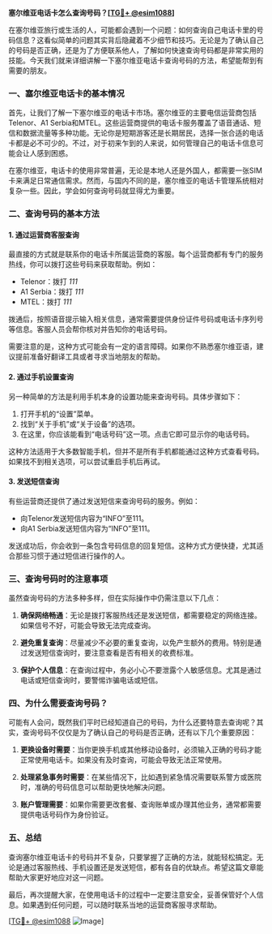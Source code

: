 **塞尔维亚电话卡怎么查询号码？[[TG💪+ @esim1088](https://t.me/s/esim1088)]**

在塞尔维亚旅行或生活的人，可能都会遇到一个问题：如何查询自己电话卡里的号码信息？这看似简单的问题其实背后隐藏着不少细节和技巧。无论是为了确认自己的号码是否正确，还是为了方便联系他人，了解如何快速查询号码都是非常实用的技能。今天我们就来详细讲解一下塞尔维亚电话卡查询号码的方法，希望能帮到有需要的朋友。

### 一、塞尔维亚电话卡的基本情况

首先，让我们了解一下塞尔维亚的电话卡市场。塞尔维亚的主要电信运营商包括Telenor、A1 Serbia和MTEL。这些运营商提供的电话卡服务覆盖了语音通话、短信和数据流量等多种功能。无论你是短期游客还是长期居民，选择一张合适的电话卡都是必不可少的。不过，对于初来乍到的人来说，如何管理自己的电话卡信息可能会让人感到困惑。

在塞尔维亚，电话卡的使用非常普遍，无论是本地人还是外国人，都需要一张SIM卡来满足日常通信需求。然而，与国内不同的是，塞尔维亚的电话卡管理系统相对复杂一些。因此，学会如何查询号码就显得尤为重要。

### 二、查询号码的基本方法

#### 1. **通过运营商客服查询**
最直接的方式就是联系你的电话卡所属运营商的客服。每个运营商都有专门的服务热线，你可以拨打这些号码来获取帮助。例如：

- Telenor：拨打 *111*
- A1 Serbia：拨打 *111*
- MTEL：拨打 *111*

拨通后，按照语音提示输入相关信息，通常需要提供身份证件号码或电话卡序列号等信息。客服人员会帮你核对并告知你的电话号码。

需要注意的是，这种方式可能会有一定的语言障碍。如果你不熟悉塞尔维亚语，建议提前准备好翻译工具或者寻求当地朋友的帮助。

#### 2. **通过手机设置查询**
另一种简单的方法是利用手机本身的设置功能来查询号码。具体步骤如下：

1. 打开手机的“设置”菜单。
2. 找到“关于手机”或“关于设备”的选项。
3. 在这里，你应该能看到“电话号码”这一项。点击它即可显示你的电话号码。

这种方法适用于大多数智能手机，但并不是所有手机都能通过这种方式查看号码。如果找不到相关选项，可以尝试重启手机后再试。

#### 3. **发送短信查询**
有些运营商还提供了通过发送短信来查询号码的服务。例如：

- 向Telenor发送短信内容为“INFO”至111。
- 向A1 Serbia发送短信内容为“INFO”至111。

发送成功后，你会收到一条包含号码信息的回复短信。这种方式方便快捷，尤其适合那些习惯于通过短信进行操作的人。

### 三、查询号码时的注意事项

虽然查询号码的方法多种多样，但在实际操作中仍需注意以下几点：

1. **确保网络畅通**：无论是拨打客服热线还是发送短信，都需要稳定的网络连接。如果信号不好，可能会导致无法完成查询。
   
2. **避免重复查询**：尽量减少不必要的重复查询，以免产生额外的费用。特别是通过发送短信查询时，要注意查看是否有相关的收费标准。

3. **保护个人信息**：在查询过程中，务必小心不要泄露个人敏感信息。尤其是通过电话或短信查询时，要警惕诈骗电话或短信。

### 四、为什么需要查询号码？

可能有人会问，既然我们平时已经知道自己的号码，为什么还要特意去查询呢？其实，查询号码不仅仅是为了确认自己的号码是否正确，还有以下几个重要原因：

1. **更换设备时需要**：当你更换手机或其他移动设备时，必须输入正确的号码才能正常使用电话卡。如果没有及时查询，可能会导致无法正常使用。

2. **处理紧急事务时需要**：在某些情况下，比如遇到紧急情况需要联系警方或医院时，准确的号码信息可以帮助更快地解决问题。

3. **账户管理需要**：如果你需要更改套餐、查询账单或办理其他业务，通常都需要提供电话号码作为身份验证。

### 五、总结

查询塞尔维亚电话卡的号码并不复杂，只要掌握了正确的方法，就能轻松搞定。无论是通过客服热线、手机设置还是发送短信，都有各自的优缺点。希望这篇文章能帮助大家更好地应对这一问题。

最后，再次提醒大家，在使用电话卡的过程中一定要注意安全，妥善保管好个人信息。如果遇到任何问题，可以随时联系当地的运营商客服寻求帮助。

[[TG💪+ @esim1088](https://t.me/s/esim1088) ![Image](https://i.postimg.cc/4NQfJmqS/Snipaste-2025-05-13-00-14-12.png)]